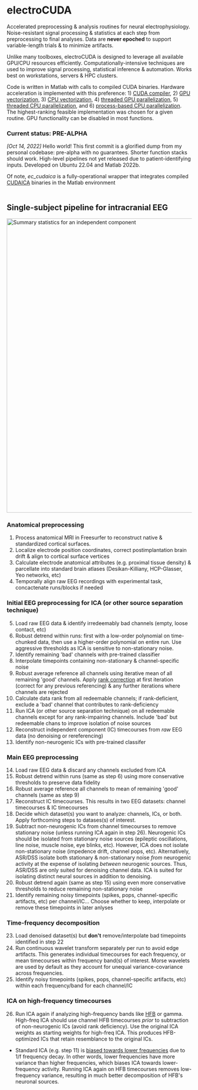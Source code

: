 # electroCUDA
Accelerated preprocessing & analysis routines for neural electrophysiology. Noise-resistant signal processing & statistics at each step from preprocessing to final analyses. Data are **never epoched** to support variable-length trials & to minimize artifacts. 

Unlike many toolboxes, electroCUDA is designed to leverage all available GPU/CPU resources efficiently. Computationally-intensive techniques are used to improve signal processing, statistical inference & automation. Works best on workstations, servers & HPC clusters.

Code is written in Matlab with calls to compiled CUDA binaries. Hardware acceleration is implemented with this preference: 1) [CUDA compiler](https://docs.nvidia.com/cuda/cuda-compiler-driver-nvcc/index.html), 2) [GPU vectorization](https://www.mathworks.com/help/parallel-computing/gpuarray.arrayfun.html), 3) [CPU vectorization](https://www.mathworks.com/help/matlab/matlab_prog/vectorization.html), 4) [threaded GPU parallelization](https://www.mathworks.com/help/parallel-computing/run-matlab-functions-on-a-gpu.html), 5) [threaded CPU parallelization](https://www.mathworks.com/help/parallel-computing/parallel.threadpool.html), and 6) [process-based CPU parallelization](https://www.mathworks.com/help/parallel-computing/choose-between-thread-based-and-process-based-environments.html). The highest-ranking feasible implementation was chosen for a given routine. GPU functionality can be disabled in most functions.

### Current status: PRE-ALPHA
*[Oct 14, 2022]* Hello world! This first commit is a glorified dump from my personal codebase: pre-alpha with no guarantees. Shorter function stacks should work. High-level pipelines not yet released due to patient-identifying inputs. Developed on Ubuntu 22.04 and Matlab 2022b.

Of note, *ec_cudaica* is a fully-operational wrapper that integrates compiled [CUDAICA](https://doi.org/10.1155/2012/206972) binaries in the Matlab environment
<br>
<br>

## Single-subject pipeline for intracranial EEG

<a href="https://i.ibb.co/Y7N27q8/s38-ic104-spec.jpg"><img src="https://i.ibb.co/Y7N27q8/s38-ic104-spec.jpg" alt="Summary statistics for an independent component" width="800"/></a>

### Anatomical preprocessing
1. Process anatomical MRI in Freesurfer to reconstruct native & standardized cortical surfaces.
2. Localize electrode position coordinates, correct postimplantation brain drift & align to cortical surface vertices
3. Calculate electrode anatomical attributes (e.g. proximal tissue density) & parcellate into standard brain atlases (Desikan-Killiany, HCP-Glasser, Yeo networks, etc)
4. Temporally align raw EEG recordings with experimental task, concactenate runs/blocks if needed

### Initial EEG preprocessing for ICA (or other source separation technique)
5. Load raw EEG data & identify irredeemably bad channels (empty, loose contact, etc)
6. Robust detrend within runs: first with a low-order polynomial on time-chunked data, then use a higher-order polynomial on entire run. Use aggressive thresholds as ICA is sensitive to non-stationary noise.
7. Identify remaining 'bad' channels with pre-trained classifier
8. Interpolate timepoints containing non-stationary & channel-specific noise
9. Robust average reference all channels using iterative mean of all remaining 'good' channels. Apply [rank correction](https://sccn.ucsd.edu/wiki/Makoto%27s_preprocessing_pipeline#Why_should_we_add_zero-filled_channel_before_average_referencing.3F_.2808.2F09.2F2020_Updated.3B_prayer_for_Nagasaki.29) at first iteration (correct for any previous referencing) & any further iterations where channels are rejected
10. Calculate data rank from all redeemable channels; if rank-deficient, exclude a 'bad' channel that contributes to rank-deficiency
11. Run ICA (or other source separation technique) on all redeemable channels except for any rank-impairing channels. Include 'bad' but redeemable chans to improve isolation of noise sources 
12. Reconstruct independent component (IC) timecourses from *raw* EEG data (no denoising or rereferencing)
13. Identify non-neurogenic ICs with pre-trained classifer

### Main EEG preprocessing
14. Load raw EEG data & discard any channels excluded from ICA 
15. Robust detrend within runs (same as step 6) using more conservative thresholds to preserve data fidelity 
16. Robust average reference all channels to mean of remaining 'good' channels (same as step 9)
17. Reconstruct IC timecourses. This results in two EEG datasets: channel timecourses & IC timecourses
18. Decide which dataset(s) you want to analyze: channels, ICs, or both. Apply forthcoming steps to datases(s) of interest.
20. Subtract non-neurogenic ICs from channel timecourses to remove stationary noise (unless running ICA again in step 26). Neurogenic ICs should be isolated from stationary noise sources (epileptic oscillations, line noise, muscle noise, eye blinks, etc). However, ICA does not isolate non-stationary noise (impedence drift, channel pops, etc). Alternatively, ASR/DSS isolate both stationary & non-stationary noise *from* neurogenic activity at the expense of isolating *between* neurogenic sources. Thus, ASR/DSS are only suited for denoising channel data. ICA is suited for isolating distinct neural sources in addition to denoising.
21. Robust detrend again (same as step 15) using even more conservative thresholds to reduce remaining non-stationary noise
22. Identify remaining noisy timepoints (spikes, pops, channel-specific artifacts, etc) per channel/IC... Choose whether to keep, interpolate or remove these timepoints in later anlyses

### Time-frequency decomposition
23. Load denoised dataset(s) but **don't** remove/interpolate bad timepoints identified in step 22
24. Run continuous wavelet transform separately per run to avoid edge artifacts. This generates individual timecourses for each frequency, or mean timecourses within frequency band(s) of interest. Morse wavelets are used by default as they account for unequal variance-covariance across frequencies.
25. Identify noisy timepoints (spikes, pops, channel-specific artifacts, etc) within each frequency/band for each channel/IC

### ICA on high-frequency timecourses
26. Run ICA again if analyzing high-frequency bands like [HFB](https://www.ncbi.nlm.nih.gov/pmc/articles/PMC6632564/) or gamma. High-freq ICA should use channel HFB timecourses *prior* to subtraction of non-neurogenic ICs (avoid rank deficiency). Use the original ICA weights as starting weights for high-freq ICA. This produces HFB-optimized ICs that retain resemblance to the original ICs.

- Standard ICA (e.g. step 11) is [biased towards lower frequencies](https://sccn.ucsd.edu/mediawiki/images/0/09/IcaRejectionLabPresentation_updated.pdf) due to 1/f frequency decay. In other words, lower frequencies have more variance than higher frequencies, which biases ICA towards lower-frequency activity. Running ICA again on HFB timecourses removes low-frequency variance, resulting in much better decomposition of HFB's neuronal sources.
